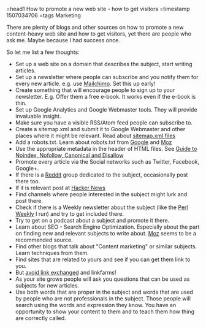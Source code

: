 =head1 How to promote a new web site - how to get visitors
=timestamp 1507034706
=tags Marketing



There are plenty of blogs and other sources on how to promote a new content-heavy web site
and how to get visitors, yet there are people who ask me. Maybe because I had success once.

So let me list a few thoughts:



<ul>
<li>Set up a web site on a domain that describes the subject, start writing articles.</li>
<li>Set up a newsletter where people can subscribe and you notify them for every new article. e.g. use <a href="https://mailchimp.com/">Mailchimp</a>. Set this up early!</li>
<li>Create something that will encourage people to sign up to your newsletter. E.g. Offer them a free e-book. It works even if the e-book is thin.</li>
<li>Set up Google Analytics and Google Webmaster tools. They will provide invaluable insight.</li>
<li>Make sure you have a visible RSS/Atom feed people can subscribe to.</li>
<li>Create a sitemap.xml and submit it to Google Webmaster and other places where it might be relevant. Read about <a href="https://moz.com/blog/xml-sitemaps">sitemap.xml files</a></li>
<li>Add a robots.txt. Learn about robots.txt from <a href="https://support.google.com/webmasters/answer/6062608?hl=en">Google</a> and <a href="https://moz.com/learn/seo/robotstxt">Moz</a></li>
<li>Use the appropriate metadata in the header of HTML files. See <a href="http://www.dashboardjunkie.com/noindex-nofollow-canonical-and-disallow">Guide to Noindex, Nofollow, Canonical and Disallow</a></li>
<li>Promote every article via the Social networks such as Twitter, Facebook, Google+.</li>
<li>If there is a <a href="https://www.reddit.com/">Reddit</a> group dedicated to the subject, occasionally post there too.</li>
<li>If it is relevant post at <a href="https://news.ycombinator.com/">Hacker News</a></li>
<li>Find channels where people interested in the subject might lurk and post there.</li>
<li>Check if there is a Weekly newsletter about the subject (like the <a href="http://perlweekly.com/">Perl Weekly</a> I run) and try to get included there.</li>
<li>Try to get on a podcast about a subject and promote it there.</li>
<li>Learn about SEO - Search Engine Optimization. Especially about the part on finding new and relevant subjects to write about. <a href="https://moz.com/">Moz</a> seems to be a recommended source.</li>
<li>Find other blogs that talk about "Content marketing" or similar subjects. Learn techniques from them.</li>
<li>Find sites that are related to yours and see if you can get them link to you.</li>
<li>But <a href="https://www.shoutmeloud.com/why-link-exchange-program-is-bad-for-your-blogs-health.html">avoid link exchanged</a> and linkfarms!</li>
<li>As your site grows people will ask you questions that can be used as subjects for new articles.</li>
<li>Use both words that are proper in the subject and words that are used by people who are not professionals in the subject. Those people will search using the words and expression they know. You have an opportunity to show your content to them and to teach them how thing are correctly called.</li>
</ul>

